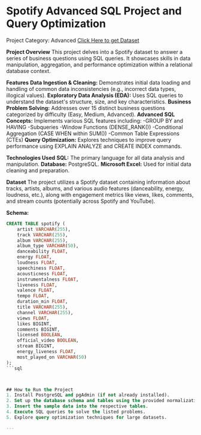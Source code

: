 # Spotify Advanced SQL Project and Query Optimization 
Project Category: Advanced
[Click Here to get Dataset](https://www.kaggle.com/datasets/sanjanchaudhari/spotify-dataset)

**Project Overview**
This project delves into a Spotify dataset to answer a series of business questions using SQL queries. It showcases skills in data manipulation, aggregation, and performance optimization within a relational database context.

 **Features**
**Data Ingestion & Cleaning:** Demonstrates initial data loading and handling of common data inconsistencies (e.g., incorrect data types, illogical values).
**Exploratory Data Analysis (EDA):** Uses SQL queries to understand the dataset's structure, size, and key characteristics.
**Business Problem Solving:** Addresses over 15 distinct business questions categorized by difficulty (Easy, Medium, Advanced).
**Advanced SQL Concepts:** Implements various SQL features including:
-GROUP BY and HAVING
-Subqueries
-Window Functions (DENSE_RANK())
-Conditional Aggregation (CASE WHEN within SUM())
-Common Table Expressions (CTEs)
**Query Optimization:** Explores techniques to improve query performance using EXPLAIN ANALYZE and CREATE INDEX commands.

**Technologies Used**
**SQL:** The primary language for all data analysis and manipulation.
**Database:** PostgreSQL.
**Microsoft Excel:** Used for initial data cleaning and preparation.

**Dataset**
The project utilizes a Spotify dataset containing information about tracks, artists, albums, and various audio features (danceability, energy, loudness, etc.), along with engagement metrics like views, likes, comments, and stream counts (potentially across Spotify and YouTube).

**Schema:**
```sql
CREATE TABLE spotify (
    artist VARCHAR(255),
    track VARCHAR(255),
    album VARCHAR(255),
    album_type VARCHAR(50),
    danceability FLOAT,
    energy FLOAT,
    loudness FLOAT,
    speechiness FLOAT,
    acousticness FLOAT,
    instrumentalness FLOAT,
    liveness FLOAT,
    valence FLOAT,
    tempo FLOAT,
    duration_min FLOAT,
    title VARCHAR(255),
    channel VARCHAR(255),
    views FLOAT,
    likes BIGINT,
    comments BIGINT,
    licensed BOOLEAN,
    official_video BOOLEAN,
    stream BIGINT,
    energy_liveness FLOAT,
    most_played_on VARCHAR(50)
);
```sql



## How to Run the Project
1. Install PostgreSQL and pgAdmin (if not already installed).
2. Set up the database schema and tables using the provided normalization structure.
3. Insert the sample data into the respective tables.
4. Execute SQL queries to solve the listed problems.
5. Explore query optimization techniques for large datasets.

---





